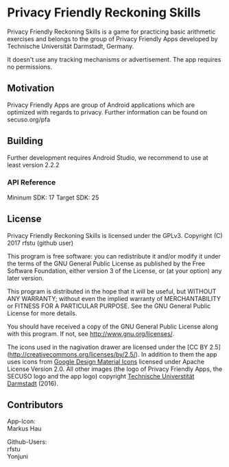 ﻿# Privacy Friendly Reckoning Skills

Privacy Friendly Reckoning Skills is a game for practicing basic arithmetic exercises and belongs to the group of Privacy Friendly Apps developed by Technische Universität Darmstadt, Germany. 

It doesn't use any tracking mechanisms or advertisement. The app requires no permissions.

## Motivation

Privacy Friendly Apps are group of Android applications which are optimized with regards to privacy. Further information can be found on secuso.org/pfa

## Building

Further development requires Android Studio, we recommend to use at least version 2.2.2
 
### API Reference

Mininum SDK: 17
Target SDK: 25 

## License

Privacy Friendly Reckoning Skills is licensed under the GPLv3.
Copyright (C) 2017  rfstu (github user)

This program is free software: you can redistribute it and/or modify
it under the terms of the GNU General Public License as published by
the Free Software Foundation, either version 3 of the License, or
(at your option) any later version.

This program is distributed in the hope that it will be useful,
but WITHOUT ANY WARRANTY; without even the implied warranty of
MERCHANTABILITY or FITNESS FOR A PARTICULAR PURPOSE.  See the
GNU General Public License for more details.

You should have received a copy of the GNU General Public License
along with this program. If not, see <http://www.gnu.org/licenses/>.

The icons used in the nagivation drawer are licensed under the [CC BY 2.5] (http://creativecommons.org/licenses/by/2.5/). In addition to them the app uses icons from [Google Design Material Icons](https://design.google.com/icons/index.html) licensed under Apache License Version 2.0. All other images (the logo of Privacy Friendly Apps, the SECUSO logo and the app logo) copyright [Technische Universtität Darmstadt](www.tu-darmstadt.de) (2016).

## Contributors

App-Icon: <br />
Markus Hau<br />

Github-Users: <br />
rfstu <br />
Yonjuni
